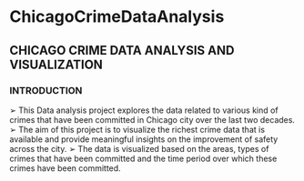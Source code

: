 # ChicagoCrimeDataAnalysis
## CHICAGO CRIME DATA ANALYSIS AND VISUALIZATION
### INTRODUCTION
➢ This Data analysis project explores the data related to various kind of
crimes that have been committed in Chicago city over the last two decades.
➢ The aim of this project is to visualize the richest crime data that is available
and provide meaningful insights on the improvement of safety across the
city.
➢ The data is visualized based on the areas, types of crimes that have been
committed and the time period over which these crimes have been
committed.
